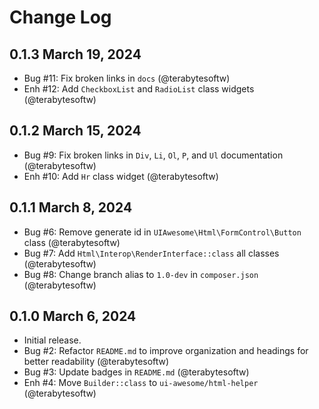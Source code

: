 # Change Log

## 0.1.3 March 19, 2024

- Bug #11: Fix broken links in `docs` (@terabytesoftw)
- Enh #12: Add `CheckboxList` and `RadioList` class widgets (@terabytesoftw)

## 0.1.2 March 15, 2024

- Bug #9: Fix broken links in `Div`, `Li`, `Ol`, `P`, and `Ul` documentation (@terabytesoftw)
- Enh #10: Add `Hr` class widget (@terabytesoftw)

## 0.1.1 March 8, 2024

- Bug #6: Remove generate id in `UIAwesome\Html\FormControl\Button` class (@terabytesoftw)
- Bug #7: Add `Html\Interop\RenderInterface::class` all classes (@terabytesoftw)
- Bug #8: Change branch alias to `1.0-dev` in `composer.json` (@terabytesoftw)

## 0.1.0 March 6, 2024

- Initial release.
- Bug #2: Refactor `README.md` to improve organization and headings for better readability (@terabytesoftw)
- Bug #3: Update badges in `README.md` (@terabytesoftw)
- Enh #4: Move `Builder::class` to `ui-awesome/html-helper` (@terabytesoftw)
